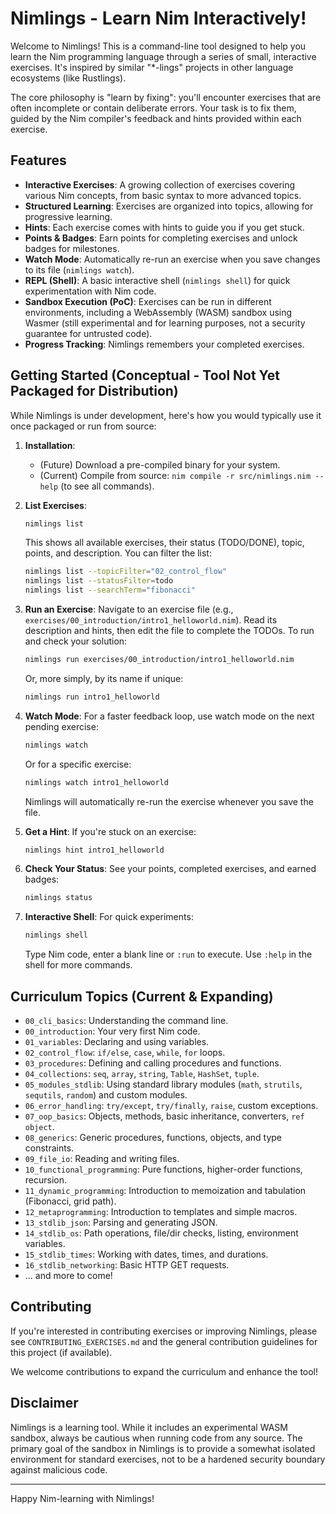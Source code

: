 # Nimlings - Learn Nim Interactively!

Welcome to Nimlings! This is a command-line tool designed to help you learn the Nim programming language through a series of small, interactive exercises. It's inspired by similar "*-lings" projects in other language ecosystems (like Rustlings).

The core philosophy is "learn by fixing": you'll encounter exercises that are often incomplete or contain deliberate errors. Your task is to fix them, guided by the Nim compiler's feedback and hints provided within each exercise.

## Features

*   **Interactive Exercises**: A growing collection of exercises covering various Nim concepts, from basic syntax to more advanced topics.
*   **Structured Learning**: Exercises are organized into topics, allowing for progressive learning.
*   **Hints**: Each exercise comes with hints to guide you if you get stuck.
*   **Points & Badges**: Earn points for completing exercises and unlock badges for milestones.
*   **Watch Mode**: Automatically re-run an exercise when you save changes to its file (`nimlings watch`).
*   **REPL (Shell)**: A basic interactive shell (`nimlings shell`) for quick experimentation with Nim code.
*   **Sandbox Execution (PoC)**: Exercises can be run in different environments, including a WebAssembly (WASM) sandbox using Wasmer (still experimental and for learning purposes, not a security guarantee for untrusted code).
*   **Progress Tracking**: Nimlings remembers your completed exercises.

## Getting Started (Conceptual - Tool Not Yet Packaged for Distribution)

While Nimlings is under development, here's how you would typically use it once packaged or run from source:

1.  **Installation**:
    *   (Future) Download a pre-compiled binary for your system.
    *   (Current) Compile from source: `nim compile -r src/nimlings.nim --help` (to see all commands).

2.  **List Exercises**:
    ```bash
    nimlings list
    ```
    This shows all available exercises, their status (TODO/DONE), topic, points, and description.
    You can filter the list:
    ```bash
    nimlings list --topicFilter="02_control_flow"
    nimlings list --statusFilter=todo
    nimlings list --searchTerm="fibonacci"
    ```

3.  **Run an Exercise**:
    Navigate to an exercise file (e.g., `exercises/00_introduction/intro1_helloworld.nim`). Read its description and hints, then edit the file to complete the TODOs.
    To run and check your solution:
    ```bash
    nimlings run exercises/00_introduction/intro1_helloworld.nim
    ```
    Or, more simply, by its name if unique:
    ```bash
    nimlings run intro1_helloworld
    ```

4.  **Watch Mode**:
    For a faster feedback loop, use watch mode on the next pending exercise:
    ```bash
    nimlings watch
    ```
    Or for a specific exercise:
    ```bash
    nimlings watch intro1_helloworld
    ```
    Nimlings will automatically re-run the exercise whenever you save the file.

5.  **Get a Hint**:
    If you're stuck on an exercise:
    ```bash
    nimlings hint intro1_helloworld
    ```

6.  **Check Your Status**:
    See your points, completed exercises, and earned badges:
    ```bash
    nimlings status
    ```

7.  **Interactive Shell**:
    For quick experiments:
    ```bash
    nimlings shell
    ```
    Type Nim code, enter a blank line or `:run` to execute. Use `:help` in the shell for more commands.

## Curriculum Topics (Current & Expanding)

*   `00_cli_basics`: Understanding the command line.
*   `00_introduction`: Your very first Nim code.
*   `01_variables`: Declaring and using variables.
*   `02_control_flow`: `if/else`, `case`, `while`, `for` loops.
*   `03_procedures`: Defining and calling procedures and functions.
*   `04_collections`: `seq`, `array`, `string`, `Table`, `HashSet`, `tuple`.
*   `05_modules_stdlib`: Using standard library modules (`math`, `strutils`, `sequtils`, `random`) and custom modules.
*   `06_error_handling`: `try/except`, `try/finally`, `raise`, custom exceptions.
*   `07_oop_basics`: Objects, methods, basic inheritance, converters, `ref object`.
*   `08_generics`: Generic procedures, functions, objects, and type constraints.
*   `09_file_io`: Reading and writing files.
*   `10_functional_programming`: Pure functions, higher-order functions, recursion.
*   `11_dynamic_programming`: Introduction to memoization and tabulation (Fibonacci, grid path).
*   `12_metaprogramming`: Introduction to templates and simple macros.
*   `13_stdlib_json`: Parsing and generating JSON.
*   `14_stdlib_os`: Path operations, file/dir checks, listing, environment variables.
*   `15_stdlib_times`: Working with dates, times, and durations.
*   `16_stdlib_networking`: Basic HTTP GET requests.
*   ... and more to come!

## Contributing

If you're interested in contributing exercises or improving Nimlings, please see `CONTRIBUTING_EXERCISES.md` and the general contribution guidelines for this project (if available).

We welcome contributions to expand the curriculum and enhance the tool!

## Disclaimer

Nimlings is a learning tool. While it includes an experimental WASM sandbox, always be cautious when running code from any source. The primary goal of the sandbox in Nimlings is to provide a somewhat isolated environment for standard exercises, not to be a hardened security boundary against malicious code.

---

Happy Nim-learning with Nimlings!

